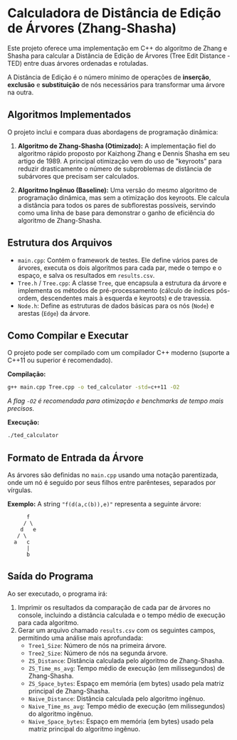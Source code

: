 # Calculadora de Distância de Edição de Árvores (Zhang-Shasha)

Este projeto oferece uma implementação em C++ do algoritmo de Zhang e Shasha para calcular a Distância de Edição de Árvores (Tree Edit Distance - TED) entre duas árvores ordenadas e rotuladas.

A Distância de Edição é o número mínimo de operações de **inserção**, **exclusão** e **substituição** de nós necessários para transformar uma árvore na outra.

## Algoritmos Implementados

O projeto inclui e compara duas abordagens de programação dinâmica:

1.  **Algoritmo de Zhang-Shasha (Otimizado):** A implementação fiel do algoritmo rápido proposto por Kaizhong Zhang e Dennis Shasha em seu artigo de 1989. A principal otimização vem do uso de "keyroots" para reduzir drasticamente o número de subproblemas de distância de subárvores que precisam ser calculados.

2.  **Algoritmo Ingênuo (Baseline):** Uma versão do mesmo algoritmo de programação dinâmica, mas sem a otimização dos keyroots. Ele calcula a distância para todos os pares de subflorestas possíveis, servindo como uma linha de base para demonstrar o ganho de eficiência do algoritmo de Zhang-Shasha.

## Estrutura dos Arquivos

* `main.cpp`: Contém o framework de testes. Ele define vários pares de árvores, executa os dois algoritmos para cada par, mede o tempo e o espaço, e salva os resultados em `results.csv`.
* `Tree.h` / `Tree.cpp`: A classe `Tree`, que encapsula a estrutura da árvore e implementa os métodos de pré-processamento (cálculo de índices pós-ordem, descendentes mais à esquerda e keyroots) e de travessia.
* `Node.h`: Define as estruturas de dados básicas para os nós (`Node`) e arestas (`Edge`) da árvore.

## Como Compilar e Executar

O projeto pode ser compilado com um compilador C++ moderno (suporte a C++11 ou superior é recomendado).

**Compilação:**

```bash
g++ main.cpp Tree.cpp -o ted_calculator -std=c++11 -O2
```

*A flag `-O2` é recomendada para otimização e benchmarks de tempo mais precisos.*

**Execução:**

```bash
./ted_calculator
```

## Formato de Entrada da Árvore

As árvores são definidas no `main.cpp` usando uma notação parentizada, onde um nó é seguido por seus filhos entre parênteses, separados por vírgulas.

**Exemplo:** A string `"f(d(a,c(b)),e)"` representa a seguinte árvore:

```
      f
     / \
    d   e
   / \
  a   c
      |
      b
```

## Saída do Programa

Ao ser executado, o programa irá:

1.  Imprimir os resultados da comparação de cada par de árvores no console, incluindo a distância calculada e o tempo médio de execução para cada algoritmo.
2.  Gerar um arquivo chamado `results.csv` com os seguintes campos, permitindo uma análise mais aprofundada:
    * `Tree1_Size`: Número de nós na primeira árvore.
    * `Tree2_Size`: Número de nós na segunda árvore.
    * `ZS_Distance`: Distância calculada pelo algoritmo de Zhang-Shasha.
    * `ZS_Time_ms_avg`: Tempo médio de execução (em milissegundos) de Zhang-Shasha.
    * `ZS_Space_bytes`: Espaço em memória (em bytes) usado pela matriz principal de Zhang-Shasha.
    * `Naive_Distance`: Distância calculada pelo algoritmo ingênuo.
    * `Naive_Time_ms_avg`: Tempo médio de execução (em milissegundos) do algoritmo ingênuo.
    * `Naive_Space_bytes`: Espaço em memória (em bytes) usado pela matriz principal do algoritmo ingênuo.
